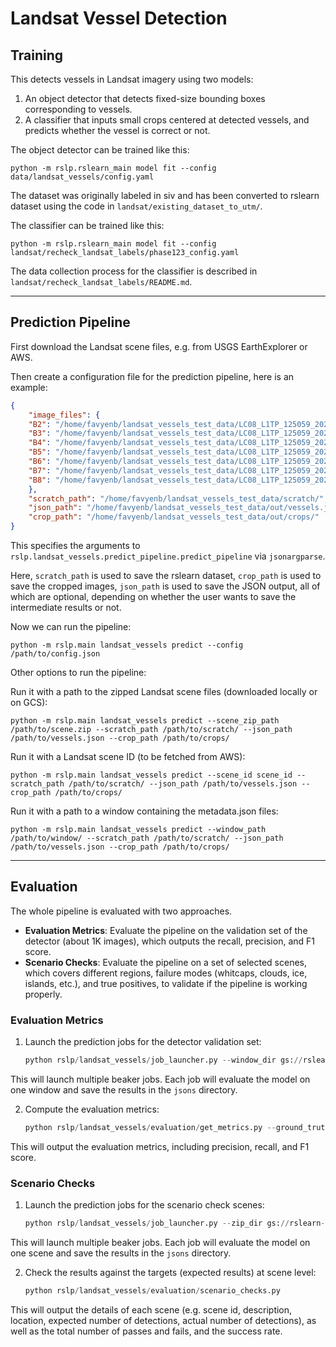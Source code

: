 # Landsat Vessel Detection


## Training

This detects vessels in Landsat imagery using two models:

1.  An object detector that detects fixed-size bounding boxes corresponding to vessels.
2.  A classifier that inputs small crops centered at detected vessels, and predicts
 whether the vessel is correct or not.


The object detector can be trained like this:

    python -m rslp.rslearn_main model fit --config data/landsat_vessels/config.yaml

The dataset was originally labeled in siv and has been converted to rslearn dataset
using the code in `landsat/existing_dataset_to_utm/`.

The classifier can be trained like this:

    python -m rslp.rslearn_main model fit --config landsat/recheck_landsat_labels/phase123_config.yaml

The data collection process for the classifier is described in
`landsat/recheck_landsat_labels/README.md`.

---

## Prediction Pipeline


First download the Landsat scene files, e.g. from USGS EarthExplorer or AWS.

Then create a configuration file for the prediction pipeline, here is an example:

```json
{
    "image_files": {
    "B2": "/home/favyenb/landsat_vessels_test_data/LC08_L1TP_125059_20240727_20240801_02_T1_B2.TIF",
    "B3": "/home/favyenb/landsat_vessels_test_data/LC08_L1TP_125059_20240727_20240801_02_T1_B3.TIF",
    "B4": "/home/favyenb/landsat_vessels_test_data/LC08_L1TP_125059_20240727_20240801_02_T1_B4.TIF",
    "B5": "/home/favyenb/landsat_vessels_test_data/LC08_L1TP_125059_20240727_20240801_02_T1_B5.TIF",
    "B6": "/home/favyenb/landsat_vessels_test_data/LC08_L1TP_125059_20240727_20240801_02_T1_B6.TIF",
    "B7": "/home/favyenb/landsat_vessels_test_data/LC08_L1TP_125059_20240727_20240801_02_T1_B7.TIF",
    "B8": "/home/favyenb/landsat_vessels_test_data/LC08_L1TP_125059_20240727_20240801_02_T1_B8.TIF",
    },
    "scratch_path": "/home/favyenb/landsat_vessels_test_data/scratch/",
    "json_path": "/home/favyenb/landsat_vessels_test_data/out/vessels.json",
    "crop_path": "/home/favyenb/landsat_vessels_test_data/out/crops/"
}
```

This specifies the arguments to
`rslp.landsat_vessels.predict_pipeline.predict_pipeline` via `jsonargparse`.

Here, `scratch_path` is used to save the rslearn dataset, `crop_path` is used to save the cropped images, `json_path` is used to save the JSON output, all of which are optional, depending on whether the user wants to save the intermediate results or not.

Now we can run the pipeline:

    python -m rslp.main landsat_vessels predict --config /path/to/config.json

Other options to run the pipeline:

Run it with a path to the zipped Landsat scene files (downloaded locally or on GCS):

    python -m rslp.main landsat_vessels predict --scene_zip_path /path/to/scene.zip --scratch_path /path/to/scratch/ --json_path /path/to/vessels.json --crop_path /path/to/crops/

Run it with a Landsat scene ID (to be fetched from AWS):

    python -m rslp.main landsat_vessels predict --scene_id scene_id --scratch_path /path/to/scratch/ --json_path /path/to/vessels.json --crop_path /path/to/crops/

Run it with a path to a window containing the metadata.json files:

    python -m rslp.main landsat_vessels predict --window_path /path/to/window/ --scratch_path /path/to/scratch/ --json_path /path/to/vessels.json --crop_path /path/to/crops/

---

## Evaluation

The whole pipeline is evaluated with two approaches.

- **Evaluation Metrics**: Evaluate the pipeline on the validation set of the detector (about 1K images), which outputs the recall, precision, and F1 score.
- **Scenario Checks**: Evaluate the pipeline on a set of selected scenes, which covers different regions, failure modes (whitcaps, clouds, ice, islands, etc.), and true positives, to validate if the pipeline is working properly.


### Evaluation Metrics

1. Launch the prediction jobs for the detector validation set:

    ```python
    python rslp/landsat_vessels/job_launcher.py --window_dir gs://rslearn-eai/datasets/landsat_vessel_detection/detector/dataset_20240924/windows/labels_utm/ --json_dir gs://rslearn-eai/projects/landsat_evaluation/pipeline_results/jsons/
    ```

This will launch multiple beaker jobs. Each job will evaluate the model on one window and save the results in the `jsons` directory.

2. Compute the evaluation metrics:

    ```python
    python rslp/landsat_vessels/evaluation/get_metrics.py --ground_truth_dir gs://rslearn-eai/datasets/landsat_vessel_detection/detector/dataset_20240924/windows/labels_utm --predictions_dir gs://rslearn-eai/projects/landsat_evaluation/pipeline_results/jsons/
    ```

This will output the evaluation metrics, including precision, recall, and F1 score.

### Scenario Checks

1. Launch the prediction jobs for the scenario check scenes:

    ```python
    python rslp/landsat_vessels/job_launcher.py --zip_dir gs://rslearn-eai/projects/landsat_evaluation/scenario_checks/downloads/ --json_dir gs://rslearn-eai/projects/landsat_evaluation/scenario_checks/jsons/
    ```

This will launch multiple beaker jobs. Each job will evaluate the model on one scene and save the results in the `jsons` directory.

2. Check the results against the targets (expected results) at scene level:

    ```python
    python rslp/landsat_vessels/evaluation/scenario_checks.py
    ```

This will output the details of each scene (e.g. scene id, description, location, expected number of detections, actual number of detections), as well as the total number of passes and fails, and the success rate.
